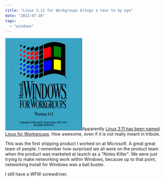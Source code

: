 ```yaml
---
title: "Linux 3.11 for Workgroups brings a tear to my eye"
date: "2013-07-16"
tags: 
  - "windows"
---
```


[![win311logo](images/win311logo-250x300.gif)](http://theludwigs.com/wp-content/uploads/2013/07/win311logo.gif)Apparently [Linux 3.11 has been named Linux for Workgroups](http://git.kernel.org/cgit/linux/kernel/git/torvalds/linux.git/commit/?id=ad81f0545ef01ea651886dddac4bef6cec930092). How awesome, even if it is not really meant in tribute.

This was the first shipping product I worked on at Microsoft. A great great team of people. I remember how surprised we all were on the product team when the product was marketed at launch as a "Notes Killer". We were just trying to make networking work within Windows, because up to that point, networking install for Windows was a ball buster.

I still have a WFW screwdriver.

